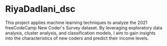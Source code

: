 # RiyaDadlani_dsc
This project applies machine learning techniques to analyze the 2021 freeCodeCamp New Coder's Survey dataset. By leveraging exploratory data analysis, cluster analysis, and classification models, I aim to gain insights into the characteristics of new coders and predict their income levels.
